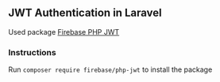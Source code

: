 ## JWT Authentication in Laravel

Used package [Firebase PHP JWT](https://github.com/firebase/php-jwt)

### Instructions

Run `composer require firebase/php-jwt` to install the package
